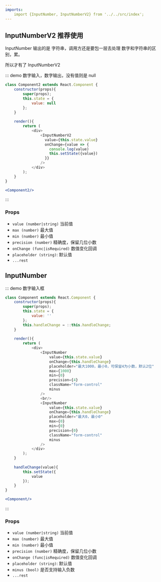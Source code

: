 ```yaml
---
imports:
    import {InputNumber, InputNumberV2} from '../../src/index';
---
```

## InputNumberV2 推荐使用

InputNumber 输出的是 字符串，调用方还是要包一层去处理 数字和字符串的区别，累。

所以才有了 InputNumberV2

::: demo 数字输入，数字输出，没有值则是 null
```js
class Component2 extends React.Component {
    constructor(props){
        super(props);
        this.state = {
            value: null
        };
    }
    
    render(){
        return (
            <div>
                <InputNumberV2
                  value={this.state.value}
                  onChange={value => {
                    console.log(value)
                    this.setState({value})
                  }}
                />
            </div>
        );
    }
}
```
```jsx
<Component2/>
```
:::

### Props
- `value (number|string)` 当前值
- `max (number)` 最大值
- `min (number)` 最小值
- `precision (number)` 精确度，保留几位小数
- `onChange (func|isRequired)` 数值变化回调
- `placeholder (string)`: 默认值
- `...rest`

## InputNumber

::: demo 数字输入框
```js
class Component extends React.Component {
    constructor(props){
        super(props);
        this.state = {
            value: ''
        };
        this.handleChange = ::this.handleChange;
    }
    
    render(){
        return (
            <div>
                <InputNumber
                    value={this.state.value}
                    onChange={this.handleChange}
                    placeholder="最大1000，最小0，可保留4为小数，默认2位"
                    max={1000}
                    min={0}
                    precision={4}
                    className="form-control"
                    minus
                />
                <br/>
                <InputNumber
                    value={this.state.value}
                    onChange={this.handleChange}
                    placeholder="最大0，最小0"
                    max={0}
                    min={0}
                    precision={0}
                    className="form-control"
                    minus
                />
            </div>
        );
    }
    
    handleChange(value){
        this.setState({
            value
        });
    }
}
```
```jsx
<Component/>
```
:::

### Props
- `value (number|string)` 当前值
- `max (number)` 最大值
- `min (number)` 最小值
- `precision (number)` 精确度，保留几位小数
- `onChange (func|isRequired)` 数值变化回调
- `placeholder (string)`: 默认值
- `minus (bool)` 是否支持输入负数
- `...rest`
